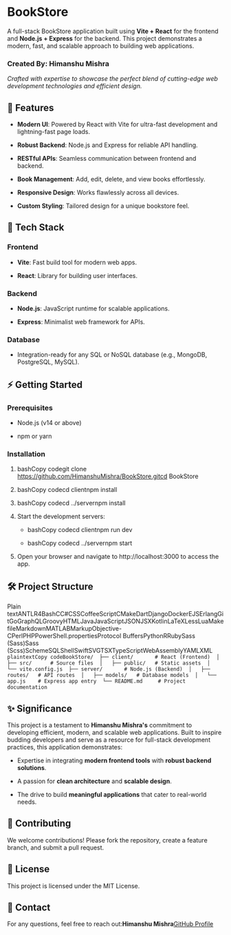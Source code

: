 BookStore
=========

A full-stack BookStore application built using **Vite + React** for the frontend and **Node.js + Express** for the backend. This project demonstrates a modern, fast, and scalable approach to building web applications.

### Created By: **Himanshu Mishra**

_Crafted with expertise to showcase the perfect blend of cutting-edge web development technologies and efficient design._

🌟 Features
-----------

*   **Modern UI**: Powered by React with Vite for ultra-fast development and lightning-fast page loads.
    
*   **Robust Backend**: Node.js and Express for reliable API handling.
    
*   **RESTful APIs**: Seamless communication between frontend and backend.
    
*   **Book Management**: Add, edit, delete, and view books effortlessly.
    
*   **Responsive Design**: Works flawlessly across all devices.
    
*   **Custom Styling**: Tailored design for a unique bookstore feel.
    

🚀 Tech Stack
-------------

### **Frontend**

*   **Vite**: Fast build tool for modern web apps.
    
*   **React**: Library for building user interfaces.
    

### **Backend**

*   **Node.js**: JavaScript runtime for scalable applications.
    
*   **Express**: Minimalist web framework for APIs.
    

### **Database**

*   Integration-ready for any SQL or NoSQL database (e.g., MongoDB, PostgreSQL, MySQL).
    

⚡ Getting Started
-----------------

### Prerequisites

*   Node.js (v14 or above)
    
*   npm or yarn
    

### Installation

1.  bashCopy codegit clone https://github.com/HimanshuMishra/BookStore.gitcd BookStore
    
2.  bashCopy codecd clientnpm install
    
3.  bashCopy codecd ../servernpm install
    
4.  Start the development servers:
    
    *   bashCopy codecd clientnpm run dev
        
    *   bashCopy codecd ../servernpm start
        
5.  Open your browser and navigate to http://localhost:3000 to access the app.
    

🛠️ Project Structure
---------------------

Plain textANTLR4BashCC#CSSCoffeeScriptCMakeDartDjangoDockerEJSErlangGitGoGraphQLGroovyHTMLJavaJavaScriptJSONJSXKotlinLaTeXLessLuaMakefileMarkdownMATLABMarkupObjective-CPerlPHPPowerShell.propertiesProtocol BuffersPythonRRubySass (Sass)Sass (Scss)SchemeSQLShellSwiftSVGTSXTypeScriptWebAssemblyYAMLXML`   plaintextCopy codeBookStore/  ├── client/       # React (Frontend)  │   ├── src/      # Source files  │   ├── public/   # Static assets  │   └── vite.config.js  ├── server/       # Node.js (Backend)  │   ├── routes/   # API routes  │   ├── models/   # Database models  │   └── app.js    # Express app entry  └── README.md     # Project documentation   `

✨ Significance
--------------

This project is a testament to **Himanshu Mishra's** commitment to developing efficient, modern, and scalable web applications. Built to inspire budding developers and serve as a resource for full-stack development practices, this application demonstrates:

*   Expertise in integrating **modern frontend tools** with **robust backend solutions**.
    
*   A passion for **clean architecture** and **scalable design**.
    
*   The drive to build **meaningful applications** that cater to real-world needs.
    

🤝 Contributing
---------------

We welcome contributions! Please fork the repository, create a feature branch, and submit a pull request.

📜 License
----------

This project is licensed under the MIT License.

💌 Contact
----------

For any questions, feel free to reach out:**Himanshu Mishra**[GitHub Profile](https://github.com/Himan2511)
